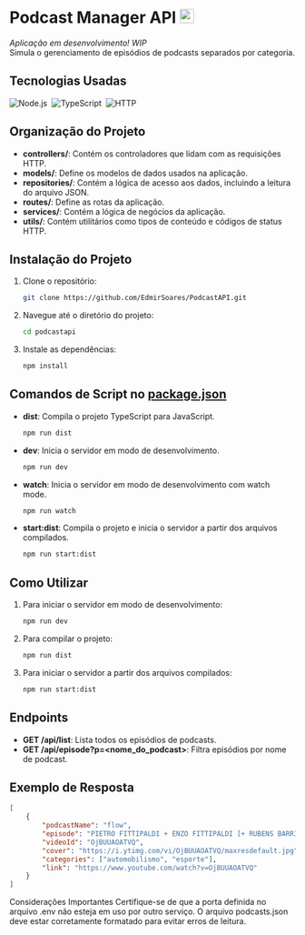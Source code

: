 # Podcast Manager API <img src="https://raw.githubusercontent.com/Tarikul-Islam-Anik/Animated-Fluent-Emojis/master/Emojis/Objects/Studio%20Microphone.png" alt="Studio Microphone" width="25" height="25" />

*Aplicação em desenvolvimento! WIP</br>*
Simula o gerenciamento de episódios de podcasts separados por categoria.

## Tecnologias Usadas
![Node.js](https://img.shields.io/badge/-Node.js-05122A?style=flat&logo=node.js)&nbsp;
![TypeScript](https://img.shields.io/badge/-TypeScript-05122A?style=flat&logo=typescript)&nbsp;
![HTTP](https://img.shields.io/badge/-HTTP-05122A?style=flat&logo=http)&nbsp;


## Organização do Projeto
- **controllers/**: Contém os controladores que lidam com as requisições HTTP.
- **models/**: Define os modelos de dados usados na aplicação.
- **repositories/**: Contém a lógica de acesso aos dados, incluindo a leitura do arquivo JSON.
- **routes/**: Define as rotas da aplicação.
- **services/**: Contém a lógica de negócios da aplicação.
- **utils/**: Contém utilitários como tipos de conteúdo e códigos de status HTTP.

## Instalação do Projeto
1. Clone o repositório:
    ```sh
    git clone https://github.com/EdmirSoares/PodcastAPI.git
    ```
2. Navegue até o diretório do projeto:
    ```sh
    cd podcastapi
    ```
3. Instale as dependências:
    ```sh
    npm install
    ```

## Comandos de Script no [package.json](http://_vscodecontentref_/16)
- **dist**: Compila o projeto TypeScript para JavaScript.
    ```sh
    npm run dist
    ```
- **dev**: Inicia o servidor em modo de desenvolvimento.
    ```sh
    npm run dev
    ```
- **watch**: Inicia o servidor em modo de desenvolvimento com watch mode.
    ```sh
    npm run watch
    ```
- **start:dist**: Compila o projeto e inicia o servidor a partir dos arquivos compilados.
    ```sh
    npm run start:dist
    ```

## Como Utilizar
1. Para iniciar o servidor em modo de desenvolvimento:
    ```sh
    npm run dev
    ```
2. Para compilar o projeto:
    ```sh
    npm run dist
    ```
3. Para iniciar o servidor a partir dos arquivos compilados:
    ```sh
    npm run start:dist
    ```

## Endpoints
- **GET /api/list**: Lista todos os episódios de podcasts.
- **GET /api/episode?p=<nome_do_podcast>**: Filtra episódios por nome de podcast.

## Exemplo de Resposta
```json
[
    {
        "podcastName": "flow",
        "episode": "PIETRO FITTIPALDI + ENZO FITTIPALDI [+ RUBENS BARRICHELLO] - Flow #410",
        "videoId": "OjBUUAOATVQ",
        "cover": "https://i.ytimg.com/vi/OjBUUAOATVQ/maxresdefault.jpg",
        "categories": ["automobilismo", "esporte"],
        "link": "https://www.youtube.com/watch?v=OjBUUAOATVQ"
    }
]
```

Considerações Importantes
Certifique-se de que a porta definida no arquivo .env não esteja em uso por outro serviço.
O arquivo podcasts.json deve estar corretamente formatado para evitar erros de leitura.
